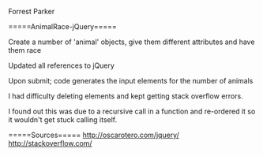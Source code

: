 Forrest Parker

=====AnimalRace-jQuery=====

Create a number of 'animal' objects,
give them different attributes and have them race


Updated all references to jQuery

Upon submit;
  code generates the input elements for the number of animals

I had difficulty deleting elements and kept getting stack overflow errors.

I found out this was due to a recursive call in a function and re-ordered it
so it wouldn't get stuck calling itself.

=====Sources=====
http://oscarotero.com/jquery/
http://stackoverflow.com/